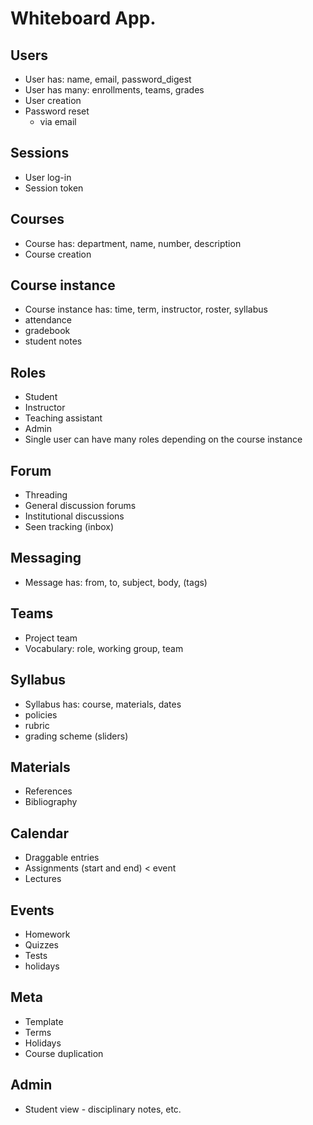 # Whiteboard App.

## Users
* User has: name, email, password_digest
* User has many: enrollments, teams, grades
* User creation
* Password reset
   * via email

## Sessions
* User log-in
* Session token

## Courses
* Course has: department, name, number, description
* Course creation

## Course instance
* Course instance has: time, term, instructor, roster, syllabus
* attendance
* gradebook
* student notes


## Roles
* Student
* Instructor
* Teaching assistant
* Admin
* Single user can have many roles depending on the course instance

## Forum
* Threading
* General discussion forums
* Institutional discussions
* Seen tracking (inbox)

## Messaging
* Message has: from, to, subject, body, (tags)

## Teams
* Project team
* Vocabulary: role, working group, team

## Syllabus
* Syllabus has: course, materials, dates
* policies
* rubric
* grading scheme (sliders)

## Materials
* References
* Bibliography


## Calendar
* Draggable entries
* Assignments (start and end) < event
* Lectures

## Events
* Homework
* Quizzes
* Tests
* holidays

## Meta
* Template
* Terms
* Holidays
* Course duplication

## Admin
* Student view - disciplinary notes, etc.
